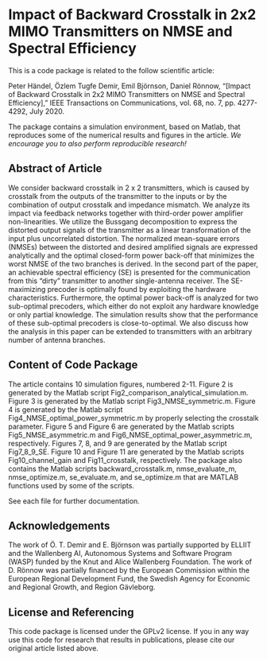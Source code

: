 Impact of Backward Crosstalk in 2x2 MIMO Transmitters on NMSE and Spectral Efficiency
==================

This is a code package is related to the follow scientific article:

Peter Händel, Özlem Tugfe Demir, Emil Björnson, Daniel Rönnow, “[Impact of Backward Crosstalk in 2x2 MIMO Transmitters on NMSE and Spectral Efficiency],” IEEE Transactions on Communications, vol. 68, no. 7, pp. 4277-4292, July 2020.

The package contains a simulation environment, based on Matlab, that reproduces some of the numerical results and figures in the article. *We encourage you to also perform reproducible research!*


## Abstract of Article

We consider backward crosstalk in 2 x 2 transmitters, which is caused by crosstalk from the outputs of the transmitter to the inputs or by the combination of output crosstalk and impedance mismatch. We analyze its impact via feedback networks together with third-order power amplifier non-linearities. We utilize the Bussgang decomposition to express the distorted output signals of the transmitter as a linear transformation of the input plus uncorrelated distortion. The normalized mean-square errors (NMSEs) between the distorted and desired amplified signals are expressed analytically and the optimal closed-form power back-off that minimizes the worst NMSE of the two branches is derived. In the second part of the paper, an achievable spectral efficiency (SE) is presented for the communication from this “dirty” transmitter to another single-antenna receiver. The SE-maximizing precoder is optimally found by exploiting the hardware characteristics. Furthermore, the optimal power back-off is analyzed for two sub-optimal precoders, which either do not exploit any hardware knowledge or only partial knowledge. The simulation results show that the performance of these sub-optimal precoders is close-to-optimal. We also discuss how the analysis in this paper can be extended to transmitters with an arbitrary number of antenna branches.


## Content of Code Package

The article contains 10 simulation figures, numbered 2-11. Figure 2 is generated by the Matlab script Fig2_comparison_analytical_simulation.m. Figure 3 is generated by the Matlab script Fig3_NMSE_symmetric.m. Figure 4 is generated by the Matlab script Fig4_NMSE_optimal_power_symmetric.m by properly selecting the crosstalk parameter. Figure 5 and Figure 6 are generated by the Matlab scripts Fig5_NMSE_asymmetric.m and Fig6_NMSE_optimal_power_asymmetric.m, respectively. Figures 7, 8, and 9 are generated by the Matlab script Fig7_8_9_SE. Figure 10 and Figure 11 are generated by the Matlab scripts Fig10_channel_gain and Fig11_crosstalk, respectively. The package also contains the Matlab scripts backward_crosstalk.m, nmse_evaluate_m, nmse_optimize.m, se_evaluate.m, and se_optimize.m that are MATLAB functions used by some of the scripts.

See each file for further documentation.


## Acknowledgements

The work of Ö. T. Demir and E. Björnson was partially supported by ELLIIT and the Wallenberg AI, Autonomous Systems and Software Program (WASP) funded by the Knut and Alice Wallenberg Foundation. The work of D. Rönnow was partially financed by the European Commission within the European Regional Development Fund, the Swedish Agency for Economic and Regional Growth, and Region Gävleborg.


## License and Referencing

This code package is licensed under the GPLv2 license. If you in any way use this code for research that results in publications, please cite our original article listed above.
